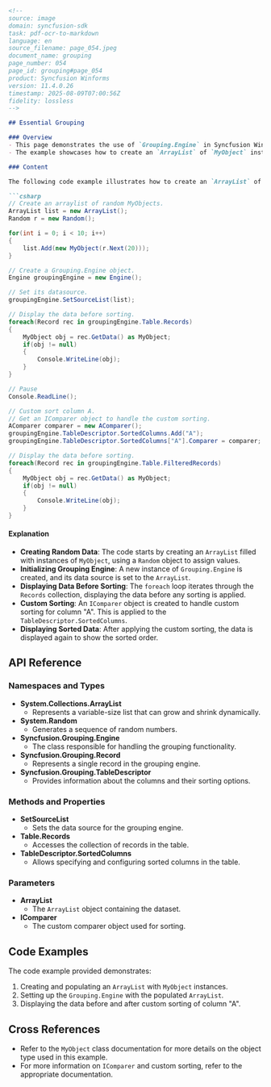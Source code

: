 ```markdown
<!--
source: image
domain: syncfusion-sdk
task: pdf-ocr-to-markdown
language: en
source_filename: page_054.jpeg
document_name: grouping
page_number: 054
page_id: grouping#page_054
product: Syncfusion Winforms
version: 11.4.0.26
timestamp: 2025-08-09T07:00:56Z
fidelity: lossless
-->

## Essential Grouping

### Overview
- This page demonstrates the use of `Grouping.Engine` in Syncfusion Winforms for handling data grouping and custom sorting.
- The example showcases how to create an `ArrayList` of `MyObject` instances and use the `Grouping.Engine` to display and sort the data.

### Content

The following code example illustrates how to create an `ArrayList` of random `MyObject` instances, set up the `Grouping.Engine`, display the data before sorting, and implement a custom sort for a specific column.

```csharp
// Create an arraylist of random MyObjects.
ArrayList list = new ArrayList();
Random r = new Random();

for(int i = 0; i < 10; i++)
{
    list.Add(new MyObject(r.Next(20)));
}

// Create a Grouping.Engine object.
Engine groupingEngine = new Engine();

// Set its datasource.
groupingEngine.SetSourceList(list);

// Display the data before sorting.
foreach(Record rec in groupingEngine.Table.Records)
{
    MyObject obj = rec.GetData() as MyObject;
    if(obj != null)
    {
        Console.WriteLine(obj);
    }
}

// Pause
Console.ReadLine();

// Custom sort column A.
// Get an IComparer object to handle the custom sorting.
AComparer comparer = new AComparer();
groupingEngine.TableDescriptor.SortedColumns.Add("A");
groupingEngine.TableDescriptor.SortedColumns["A"].Comparer = comparer;

// Display the data before sorting.
foreach(Record rec in groupingEngine.Table.FilteredRecords)
{
    MyObject obj = rec.GetData() as MyObject;
    if(obj != null)
    {
        Console.WriteLine(obj);
    }
}
```

#### Explanation
- **Creating Random Data**: The code starts by creating an `ArrayList` filled with instances of `MyObject`, using a `Random` object to assign values.
- **Initializing Grouping Engine**: A new instance of `Grouping.Engine` is created, and its data source is set to the `ArrayList`.
- **Displaying Data Before Sorting**: The `foreach` loop iterates through the `Records` collection, displaying the data before any sorting is applied.
- **Custom Sorting**: An `IComparer` object is created to handle custom sorting for column "A". This is applied to the `TableDescriptor.SortedColumns`.
- **Displaying Sorted Data**: After applying the custom sorting, the data is displayed again to show the sorted order.

## API Reference

### Namespaces and Types
- **System.Collections.ArrayList**
  - Represents a variable-size list that can grow and shrink dynamically.
- **System.Random**
  - Generates a sequence of random numbers.
- **Syncfusion.Grouping.Engine**
  - The class responsible for handling the grouping functionality.
- **Syncfusion.Grouping.Record**
  - Represents a single record in the grouping engine.
- **Syncfusion.Grouping.TableDescriptor**
  - Provides information about the columns and their sorting options.

### Methods and Properties
- **SetSourceList**
  - Sets the data source for the grouping engine.
- **Table.Records**
  - Accesses the collection of records in the table.
- **TableDescriptor.SortedColumns**
  - Allows specifying and configuring sorted columns in the table.

### Parameters
- **ArrayList**
  - The `ArrayList` object containing the dataset.
- **IComparer**
  - The custom comparer object used for sorting.

## Code Examples

The code example provided demonstrates:
1. Creating and populating an `ArrayList` with `MyObject` instances.
2. Setting up the `Grouping.Engine` with the populated `ArrayList`.
3. Displaying the data before and after custom sorting of column "A".

## Cross References
- Refer to the `MyObject` class documentation for more details on the object type used in this example.
- For more information on `IComparer` and custom sorting, refer to the appropriate documentation.

<!-- tags: [syncfusion winforms, grouping, group engine, sorting, custom comparer] keywords: [ArrayList, Random, Grouping.Engine, TableDescriptor, IComparer, sorting, filtering, records] -->
```